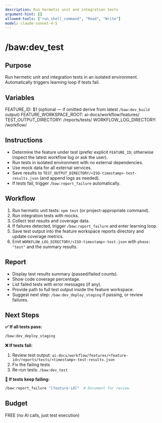 ```yaml
---
description: Run hermetic unit and integration tests
argument-hint: []
allowed-tools: ["run_shell_command", "Read", "Write"]
model: claude-sonnet-4-5
---
```


# /baw:dev_test

## Purpose
Run hermetic unit and integration tests in an isolated environment. Automatically triggers learning loop if tests fail.

## Variables
FEATURE_ID: $1 (optional — if omitted derive from latest `/baw:dev_build` output)
FEATURE_WORKSPACE_ROOT: ai-docs/workflow/features/
TEST_OUTPUT_DIRECTORY: <feature-workspace>/reports/tests/
WORKFLOW_LOG_DIRECTORY: <feature-workspace>/workflow/

## Instructions
- Determine the feature under test (prefer explicit `FEATURE_ID`; otherwise inspect the latest workflow log or ask the user).
- Run tests in isolated environment with no external dependencies.
- Use mock data for all external services.
- Save results to `TEST_OUTPUT_DIRECTORY/<ISO-timestamp>-test-results.json` (and append logs as needed).
- If tests fail, trigger `/baw:report_failure` automatically.

## Workflow
1. Run hermetic unit tests: `npm test` (or project-appropriate command).
2. Run integration tests with mocks.
3. Collect test results and coverage data.
4. If failures detected, trigger `/baw:report_failure` and enter learning loop.
5. Save test output into the feature workspace reports directory and update coverage metrics.
6. Emit `WORKFLOW_LOG_DIRECTORY/<ISO-timestamp>-test.json` with `phase: "test"` and the summary results.

## Report
- Display test results summary (passed/failed counts).
- Show code coverage percentage.
- List failed tests with error messages (if any).
- Provide path to full test output inside the feature workspace.
- Suggest next step: `/baw:dev_deploy_staging` if passing, or review failures.

## Next Steps

**✅ If all tests pass:**
```bash
/baw:dev_deploy_staging
```

**❌ If tests fail:**
1. Review test output: `ai-docs/workflow/features/<feature-id>/reports/tests/<timestamp>-test-results.json`
2. Fix the failing tests
3. Re-run tests: `/baw:dev_test`

**🔴 If tests keep failing:**
```bash
/baw:report_failure "[feature-id]"  # Document for review
```

## Budget
FREE (no AI calls, just test execution)
